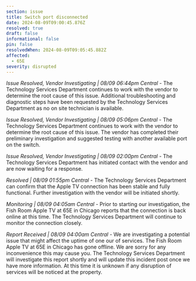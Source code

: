 ```yaml
---
section: issue
title: Switch port disconnected
date: 2024-08-09T09:00:45.876Z
resolved: true
draft: false
informational: false
pin: false
resolvedWhen: 2024-08-09T09:05:45.882Z
affected:
  - 65E
severity: disrupted
---
```

*Issue Resolved, Vendor Investigating | 08/09 06:44pm Central* - The Technology Services Department continues to work with the vendor to determine the root cause of this issue. Additional troubleshooting and diagnostic steps have been requested by the Technology Services Department as no on site technician is available.

*Issue Resolved, Vendor Investigating | 08/09 05:06pm Central* - The Technology Services Department continues to work with the vendor to determine the root cause of this issue. The vendor has completed their preliminary investigation and suggested testing with another available port on the switch.

*Issue Resolved, Vendor Investigating | 08/09 02:00pm Central* - The Technology Services Department has initiated contact with the vendor and are now waiting for a response.

*Resolved | 08/09 01:55pm Central* - The Technology Services Department can confirm that the Apple TV connection has been stable and fully functional. Further investigation with the vendor will be initiated shortly.

*Monitoring | 08/09 04:05am Central* - Prior to starting our investigation, the Fish Room Apple TV at 65E in Chicago reports that the connection is back online at this time. The Technology Services Department will continue to monitor the connection closely.

*Report Received | 08/09 04:00am Central* - We are investigating a potential issue that might affect the uptime of one our of services. The Fish Room Apple TV at 65E in Chicago has gone offline. We are sorry for any inconvenience this may cause you. The Technology Services Department will investigate this report shortly and will update this incident post once we have more information. At this time it is unknown if any disruption of services will be noticed at the property. 